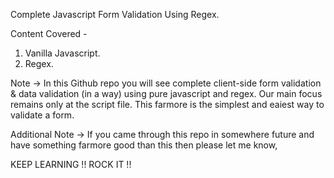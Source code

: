Complete Javascript Form Validation Using Regex.

Content Covered -
1) Vanilla Javascript.
2) Regex.

Note ->
In this Github repo you will see complete client-side form validation & data validation (in a way) using pure javascript and regex.
Our main focus remains only at the script file.
This farmore is the simplest and eaiest way to validate a form.


Additional Note ->
If you came through this repo in somewhere future and have something farmore good than this then please let me know,



KEEP LEARNING !!
ROCK IT !!
